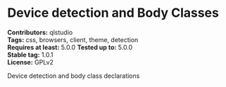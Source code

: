 # Device detection and Body Classes #
**Contributors:** qlstudio  
**Tags:** css, browsers, client, theme, detection  
**Requires at least:** 5.0.0
**Tested up to:** 5.0.0  
**Stable tag:** 1.0.1  
**License:** GPLv2  

Device detection and body class declarations